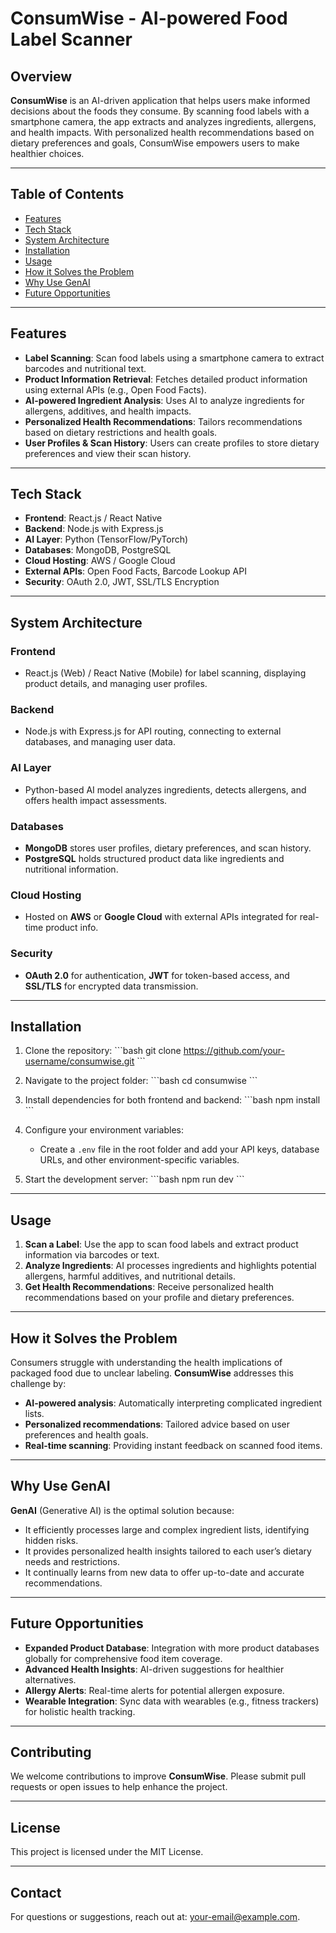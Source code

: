 
# **ConsumWise - AI-powered Food Label Scanner**

## **Overview**
**ConsumWise** is an AI-driven application that helps users make informed decisions about the foods they consume. By scanning food labels with a smartphone camera, the app extracts and analyzes ingredients, allergens, and health impacts. With personalized health recommendations based on dietary preferences and goals, ConsumWise empowers users to make healthier choices.

---

## **Table of Contents**
- [Features](#features)
- [Tech Stack](#tech-stack)
- [System Architecture](#system-architecture)
- [Installation](#installation)
- [Usage](#usage)
- [How it Solves the Problem](#how-it-solves-the-problem)
- [Why Use GenAI](#why-use-genai)
- [Future Opportunities](#future-opportunities)

---

## **Features**
- **Label Scanning**: Scan food labels using a smartphone camera to extract barcodes and nutritional text.
- **Product Information Retrieval**: Fetches detailed product information using external APIs (e.g., Open Food Facts).
- **AI-powered Ingredient Analysis**: Uses AI to analyze ingredients for allergens, additives, and health impacts.
- **Personalized Health Recommendations**: Tailors recommendations based on dietary restrictions and health goals.
- **User Profiles & Scan History**: Users can create profiles to store dietary preferences and view their scan history.

---

## **Tech Stack**
- **Frontend**: React.js / React Native
- **Backend**: Node.js with Express.js
- **AI Layer**: Python (TensorFlow/PyTorch)
- **Databases**: MongoDB, PostgreSQL
- **Cloud Hosting**: AWS / Google Cloud
- **External APIs**: Open Food Facts, Barcode Lookup API
- **Security**: OAuth 2.0, JWT, SSL/TLS Encryption

---

## **System Architecture**
### **Frontend**
- React.js (Web) / React Native (Mobile) for label scanning, displaying product details, and managing user profiles.
  
### **Backend**
- Node.js with Express.js for API routing, connecting to external databases, and managing user data.
  
### **AI Layer**
- Python-based AI model analyzes ingredients, detects allergens, and offers health impact assessments.

### **Databases**
- **MongoDB** stores user profiles, dietary preferences, and scan history.
- **PostgreSQL** holds structured product data like ingredients and nutritional information.

### **Cloud Hosting**
- Hosted on **AWS** or **Google Cloud** with external APIs integrated for real-time product info.

### **Security**
- **OAuth 2.0** for authentication, **JWT** for token-based access, and **SSL/TLS** for encrypted data transmission.

---

## **Installation**

1. Clone the repository:
   \`\`\`bash
   git clone https://github.com/your-username/consumwise.git
   \`\`\`
   
2. Navigate to the project folder:
   \`\`\`bash
   cd consumwise
   \`\`\`

3. Install dependencies for both frontend and backend:
   \`\`\`bash
   npm install
   \`\`\`

4. Configure your environment variables:
   - Create a `.env` file in the root folder and add your API keys, database URLs, and other environment-specific variables.
   
5. Start the development server:
   \`\`\`bash
   npm run dev
   \`\`\`

---

## **Usage**

1. **Scan a Label**: Use the app to scan food labels and extract product information via barcodes or text.
2. **Analyze Ingredients**: AI processes ingredients and highlights potential allergens, harmful additives, and nutritional details.
3. **Get Health Recommendations**: Receive personalized health recommendations based on your profile and dietary preferences.

---

## **How it Solves the Problem**

Consumers struggle with understanding the health implications of packaged food due to unclear labeling. **ConsumWise** addresses this challenge by:
- **AI-powered analysis**: Automatically interpreting complicated ingredient lists.
- **Personalized recommendations**: Tailored advice based on user preferences and health goals.
- **Real-time scanning**: Providing instant feedback on scanned food items.

---

## **Why Use GenAI**

**GenAI** (Generative AI) is the optimal solution because:
- It efficiently processes large and complex ingredient lists, identifying hidden risks.
- It provides personalized health insights tailored to each user’s dietary needs and restrictions.
- It continually learns from new data to offer up-to-date and accurate recommendations.

---

## **Future Opportunities**

- **Expanded Product Database**: Integration with more product databases globally for comprehensive food item coverage.
- **Advanced Health Insights**: AI-driven suggestions for healthier alternatives.
- **Allergy Alerts**: Real-time alerts for potential allergen exposure.
- **Wearable Integration**: Sync data with wearables (e.g., fitness trackers) for holistic health tracking.

---

## **Contributing**
We welcome contributions to improve **ConsumWise**. Please submit pull requests or open issues to help enhance the project.

---

## **License**
This project is licensed under the MIT License.

---

## **Contact**
For questions or suggestions, reach out at: [your-email@example.com](mailto:your-email@example.com).
